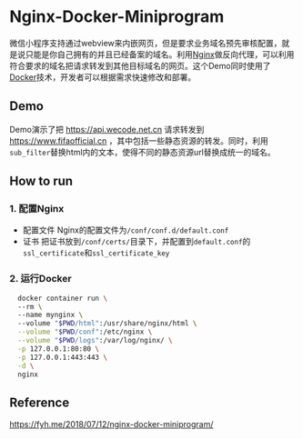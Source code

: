 # Nginx-Docker-Miniprogram

微信小程序支持通过webview来内嵌网页，但是要求业务域名预先审核配置，就是说只能是你自己拥有的并且已经备案的域名。利用[Nginx](https://nginx.org/)做反向代理，可以利用符合要求的域名把请求转发到其他目标域名的网页。这个Demo同时使用了[Docker](https://www.docker.org)技术，开发者可以根据需求快速修改和部署。

## Demo
Demo演示了把 https://api.wecode.net.cn 请求转发到 https://www.fifaofficial.cn ，其中包括一些静态资源的转发。同时，利用`sub_filter`替换html内的文本，使得不同的静态资源url替换成统一的域名。

## How to run
### 1. 配置Nginx
  * 配置文件
    Nginx的配置文件为`/conf/conf.d/default.conf`
  * 证书 
    把证书放到`/conf/certs/`目录下，并配置到`default.conf`的`ssl_certificate`和`ssl_certificate_key`

### 2. 运行Docker
  ``` bash
    docker container run \ 
    --rm \  
    --name mynginx \  
    --volume "$PWD/html":/usr/share/nginx/html \
    --volume "$PWD/conf":/etc/nginx \
    --volume "$PWD/logs":/var/log/nginx/ \
    -p 127.0.0.1:80:80 \
    -p 127.0.0.1:443:443 \
    -d \
    nginx
  ```

## Reference
https://fyh.me/2018/07/12/nginx-docker-miniprogram/